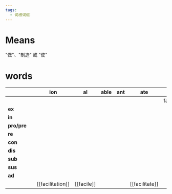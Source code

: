 ```yaml
---
tags:
  - 词根词缀
---
```

# Means
"做"、"制造" 或 "使"
# words
|             |     | **ion**          | **al**     | **able** | **ant** | **ate**        |         |              |
| ----------- | --- | ---------------- | ---------- | -------- | ------- | -------------- | ------- | ------------ |
|             |     |                  |            |          |         |                | factory | [[faculty]]  |
| **ex**      |     |                  |            |          |         |                |         |              |
| **in**      |     |                  |            |          |         |                |         |              |
| **pro/pre** |     |                  |            |          |         |                |         |              |
| **re**      |     |                  |            |          |         |                |         |              |
| **con**     |     |                  |            |          |         |                |         |              |
| **dis**     |     |                  |            |          |         |                |         |              |
| **sub**     |     |                  |            |          |         |                |         |              |
| **sus**     |     |                  |            |          |         |                |         |              |
| **ad**      |     |                  |            |          |         |                |         |              |
|             |     | [[facilitation]] | [[facile]] |          |         | [[facilitate]] |         | [[facility]] |
